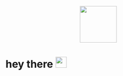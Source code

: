 
<div id="header" align="center">
  <img src="https://camo.githubusercontent.com/a0d58634789b846466557b4c210c1638560a4bd4457161899e026ce7345bb288/687474703a2f2f32352e6d656469612e74756d626c722e636f6d2f63393961353739646233616530666331363462663463636131343838383564332f74756d626c725f6d6a6776386b45754d67317338376e37396f315f3430302e676966" width="100"/>
</div>

<h1>
  hey there
  <img src="https://media.giphy.com/media/hvRJCLFzcasrR4ia7z/giphy.gif" width="30px"/>
</h1>
